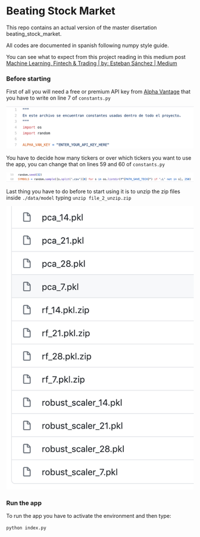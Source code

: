 # Beating Stock Market
This repo contains an actual version of the master disertation beating_stock_market.

All codes are documented in spanish following numpy style guide.

You can see what to expect from this project reading in this medium post [Machine Learning, Fintech & Trading | by: Esteban Sánchez | Medium](https://medium.com/)

### Before starting
First of all you will need a free or premium API key from [Alpha Vantage](https://www.alphavantage.co/) that you have to write on line 7 of ```constants.py```

![AV_API_KEY](images/av_api_key.png)

You have to decide how many tickers or over which tickers you want to use the app, you can change that on lines 59 and 60 of ```constants.py```

![SYMBOLS](images/symbols.png)

Last thing you have to do before to start using it is to unzip the zip files inside ```./data/model```
typing ```unzip file_2_unzip.zip```



![ZIP](images/zip_files.png)

### Run the app
To run the app you have to activate the environment and then type:

```python index.py```
